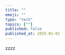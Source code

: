 ```yaml
---
title: ""
emoji: ""
type: "tech"
topics: [""]
published: false
published_at: 2025-01-01
---
```


zzzz
